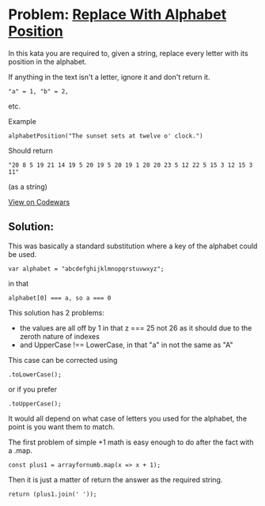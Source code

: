 # Problem: [Replace With Alphabet Position](https://www.codewars.com/kata/546f922b54af40e1e90001da)

In this kata you are required to, given a string, replace every letter with its position in the alphabet.

If anything in the text isn't a letter, ignore it and don't return it.

```
"a" = 1, "b" = 2,
```
etc.

Example
```
alphabetPosition("The sunset sets at twelve o' clock.")
```
Should return
```
"20 8 5 19 21 14 19 5 20 19 5 20 19 1 20 20 23 5 12 22 5 15 3 12 15 3 11"
```
(as a string)

[View on Codewars](https://www.codewars.com/kata/546f922b54af40e1e90001da)

## Solution:

This was basically a standard substitution where a key of the alphabet could be used.
```
var alphabet = "abcdefghijklmnopqrstuvwxyz";
```
in that
```
alphabet[0] === a, so a === 0
```
This solution has 2 problems:
* the values are all off by 1 in that z === 25 not 26 as it should due to the zeroth nature of indexes
* and UpperCase !== LowerCase, in that "a" in not the same as "A"

This case can be corrected using
```
.toLowerCase();
```
or if you prefer
```
.toUpperCase();
```
It would all depend on what case of letters you used for the alphabet, the point is you want them to match.

The first problem of simple +1 math is easy enough to do after the fact with a .map.
```
const plus1 = arrayfornumb.map(x => x + 1);
```
Then it is just a matter of return the answer as the required string.
```
return (plus1.join(' '));
```

